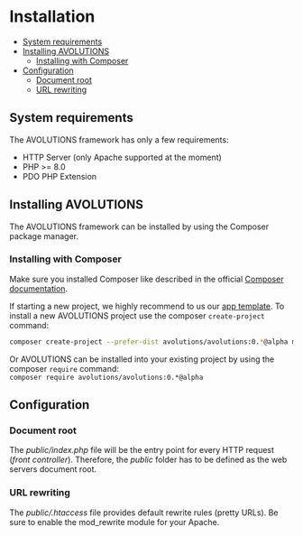 # Installation

* [System requirements](#system-requirements)
* [Installing AVOLUTIONS](#installing-avolutions)
  * [Installing with Composer](#installing-with-composer)
* [Configuration](#configuration)
  * [Document root](#document-root)
  * [URL rewriting](#url-rewriting)

## System requirements

The AVOLUTIONS framework has only a few requirements:
* HTTP Server (only Apache supported at the moment)
* PHP >= 8.0
* PDO PHP Extension

## Installing AVOLUTIONS

The AVOLUTIONS framework can be installed by using the Composer package manager.

### Installing with Composer

Make sure you installed Composer like described in the official [Composer documentation](https://getcomposer.org/).

If starting a new project, we highly recommend to us our [app template](https://github.com/avolutions/app).
To install a new AVOLUTIONS project use the composer ```create-project``` command:
```bash
composer create-project --prefer-dist avolutions/avolutions:0.*@alpha myproject
```

Or AVOLUTIONS can be installed into your existing project by using the composer ```require``` command:  
```composer require avolutions/avolutions:0.*@alpha```

## Configuration
### Document root

The *public/index.php* file will be the entry point for every HTTP request (*front controller*).
Therefore, the *public* folder has to be defined as the web servers document root.

### URL rewriting

The *public/.htaccess* file provides default rewrite rules (pretty URLs). Be sure to enable the mod_rewrite module for your Apache.